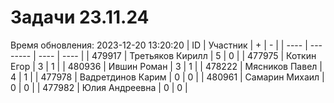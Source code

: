 # Задачи 23.11.24
Время обновления: 2023-12-20 13:20:20
| ID   | Участник | +    | -    |
| ---- | -------- | ---- | ---- |
| 479917 | Третьяков Кирилл | 5 | 0 |
| 477975 | Коткин Егор | 3 | 1 |
| 480936 | Ившин Роман | 3 | 1 |
| 478222 | Мясников Павел | 4 | 1 |
| 477978 | Вадретдинов Карим | 0 | 0 |
| 480961 | Самарин Михаил | 0 | 0 |
| 477982 | Юлия Андреевна | 0 | 0 |
